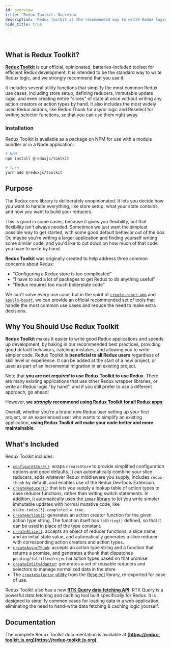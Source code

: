 ```yaml
---
id: overview
title: 'Redux Toolkit: Overview'
description: 'Redux Toolkit is the recommended way to write Redux logic'
hide_title: true
---
```


&nbsp;

## What is Redux Toolkit?

**[Redux Toolkit](https://redux-toolkit.js.org)** is our official, opinionated, batteries-included toolset for efficient Redux development. It is intended to be the standard way to write Redux logic, and we strongly recommend that you use it.

It includes several utility functions that simplify the most common Redux use cases, including store setup, defining reducers, immutable update logic, and even creating entire "slices" of state at once without writing any action creators or action types by hand. It also includes the most widely used Redux addons, like Redux Thunk for async logic and Reselect for writing selector functions, so that you can use them right away.

### Installation

Redux Toolkit is available as a package on NPM for use with a module bundler or in a Node application:

```bash
# NPM
npm install @reduxjs/toolkit

# Yarn
yarn add @reduxjs/toolkit
```

## Purpose

The Redux core library is deliberately unopinionated. It lets you decide how you want to handle everything, like store setup, what your state contains, and how you want to build your reducers.

This is good in some cases, because it gives you flexibility, but that flexibility isn't always needed. Sometimes we just want the simplest possible way to get started, with some good default behavior out of the box. Or, maybe you're writing a larger application and finding yourself writing some similar code, and you'd like to cut down on how much of that code you have to write by hand.

**Redux Toolkit** was originally created to help address three common concerns about Redux:

- "Configuring a Redux store is too complicated"
- "I have to add a lot of packages to get Redux to do anything useful"
- "Redux requires too much boilerplate code"

We can't solve every use case, but in the spirit of [`create-react-app`](https://github.com/facebook/create-react-app) and [`apollo-boost`](https://dev-blog.apollodata.com/zero-config-graphql-state-management-27b1f1b3c2c3), we can provide an official recommended set of tools that handle the most common use cases and reduce the need to make extra decisions.

## Why You Should Use Redux Toolkit

**Redux Toolkit** makes it easier to write good Redux applications and speeds up development, by baking in our recommended best practices, providing good default behaviors, catching mistakes, and allowing you to write simpler code. Redux Toolkit is **beneficial to all Redux users** regardless of skill level or experience. It can be added at the start of a new project, or used as part of an incremental migration in an existing project.

Note that **you are not _required_ to use Redux Toolkit to use Redux**. There are many existing applications that use other Redux wrapper libraries, or write all Redux logic "by hand", and if you still prefer to use a different approach, go ahead!

However, [**we _strongly_ recommend using Redux Toolkit for all Redux apps**](../style-guide/style-guide.md#use-redux-toolkit-for-writing-redux-logic).

Overall, whether you're a brand new Redux user setting up your first project, or an experienced user who wants to simplify an existing application, **using Redux Toolkit will make your code better and more maintainable**.

## What's Included

Redux Toolkit includes:

- [`configureStore()`](https://redux-toolkit.js.org/api/configureStore): wraps `createStore` to provide simplified configuration options and good defaults. It can automatically combine your slice reducers, adds whatever Redux middleware you supply, includes `redux-thunk` by default, and enables use of the Redux DevTools Extension.
- [`createReducer()`](https://redux-toolkit.js.org/api/createReducer): that lets you supply a lookup table of action types to case reducer functions, rather than writing switch statements. In addition, it automatically uses the [`immer` library](https://github.com/immerjs/immer) to let you write simpler immutable updates with normal mutative code, like `state.todos[3].completed = true`.
- [`createAction()`](https://redux-toolkit.js.org/api/createAction): generates an action creator function for the given action type string. The function itself has `toString()` defined, so that it can be used in place of the type constant.
- [`createSlice()`](https://redux-toolkit.js.org/api/createSlice): accepts an object of reducer functions, a slice name, and an initial state value, and automatically generates a slice reducer with corresponding action creators and action types.
- [`createAsyncThunk`](https://redux-toolkit.js.org/api/createAsyncThunk): accepts an action type string and a function that returns a promise, and generates a thunk that dispatches `pending/fulfilled/rejected` action types based on that promise
- [`createEntityAdapter`](https://redux-toolkit.js.org/api/createEntityAdapter): generates a set of reusable reducers and selectors to manage normalized data in the store
- The [`createSelector` utility](https://redux-toolkit.js.org/api/createSelector) from the [Reselect](https://github.com/reduxjs/reselect) library, re-exported for ease of use.

Redux Toolkit also has a new [**RTK Query data fetching API**](https://redux-toolkit.js.org/rtk-query/overview). RTK Query is a powerful data fetching and caching tool built specifically for Redux. It is designed to simplify common cases for loading data in a web application, eliminating the need to hand-write data fetching & caching logic yourself.

## Documentation

The complete Redux Toolkit documentation is available at **[https://redux-toolkit.js.org](https://redux-toolkit.js.org)**.
